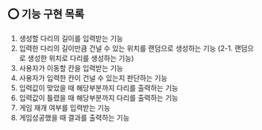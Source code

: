 ## ⭕️ 기능 구현 목록

1. 생성할 다리의 길이를 입력받는 기능
2. 입력한 다리의 길이만큼 건널 수 있는 위치를 랜덤으로 생성하는 기능
   (2-1. 랜덤으로 생성한 위치로 다리를 생성하는 기능)
3. 사용자가 이동할 칸을 입력받는 기능
4. 사용자가 입력한 칸이 건널 수 있는지 판단하는 기능
5. 입력값이 맞았을 때 해당부분까지 다리를 출력하는 기능
6. 입력값이 틀렸을 때 해당부분까지 다리를 출력하는 기능
7. 게임 재개 여부를 입력받는 기능
8. 게임성공했을 때 결과를 출력하는 기능

